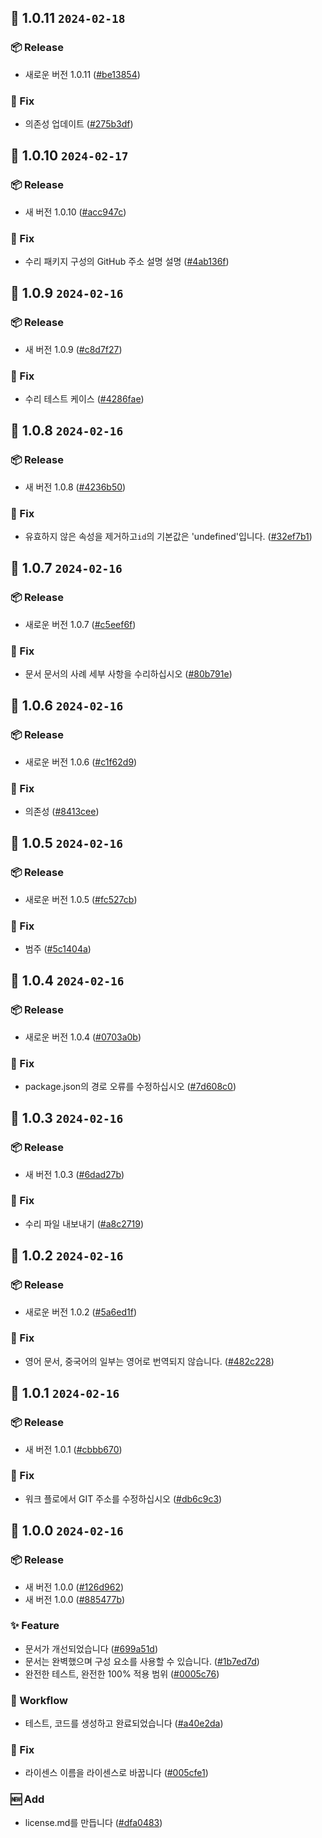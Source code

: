 ## 🎉 1.0.11 `2024-02-18`
### 📦 Release
- 새로운 버전 1.0.11 ([#be13854](https://github.com/kwooshung/react-icons/commit/be138547013594fc314b457df0c40d4c164621ce))
### 🐛 Fix
- 의존성 업데이트 ([#275b3df](https://github.com/kwooshung/react-icons/commit/275b3df1aab42434e2f85d56de6811c165f434f2))

## 🎉 1.0.10 `2024-02-17`
### 📦 Release
- 새 버전 1.0.10 ([#acc947c](https://github.com/kwooshung/react-icons/commit/acc947c54bfca05eb67960571e17d72b13408d6b))
### 🐛 Fix
- 수리 패키지 구성의 GitHub 주소 설명 설명 ([#4ab136f](https://github.com/kwooshung/react-icons/commit/4ab136f8a1942686641a8edd7daed99403ac7ac4))

## 🎉 1.0.9 `2024-02-16`
### 📦 Release
- 새 버전 1.0.9 ([#c8d7f27](https://github.com/kwooshung/react-icons/commit/c8d7f2711dc138ca54c93dea389e3d24693d46f7))
### 🐛 Fix
- 수리 테스트 케이스 ([#4286fae](https://github.com/kwooshung/react-icons/commit/4286fae024dd4e803c6595ebcc751c35e39d502e))

## 🎉 1.0.8 `2024-02-16`
### 📦 Release
- 새 버전 1.0.8 ([#4236b50](https://github.com/kwooshung/react-icons/commit/4236b50ee7188254236e50c69a9c6b284146f7ac))
### 🐛 Fix
- 유효하지 않은 속성을 제거하고`id`의 기본값은 'undefined'입니다. ([#32ef7b1](https://github.com/kwooshung/react-icons/commit/32ef7b10e8493c1cbb93c3fe7bfa34b0ff6a9135))

## 🎉 1.0.7 `2024-02-16`
### 📦 Release
- 새로운 버전 1.0.7 ([#c5eef6f](https://github.com/kwooshung/react-icons/commit/c5eef6f5fe796645176af84e6324b07417e07ad9))
### 🐛 Fix
- 문서 문서의 사례 세부 사항을 수리하십시오 ([#80b791e](https://github.com/kwooshung/react-icons/commit/80b791e67b62e1c2eddf264bfcead79e951dcd4b))

## 🎉 1.0.6 `2024-02-16`
### 📦 Release
- 새로운 버전 1.0.6 ([#c1f62d9](https://github.com/kwooshung/react-icons/commit/c1f62d9c829d9c041884daccff3f5a268fa977ce))
### 🐛 Fix
- 의존성 ([#8413cee](https://github.com/kwooshung/react-icons/commit/8413cee368c8c8e8f7859184595f3997f70bf610))

## 🎉 1.0.5 `2024-02-16`
### 📦 Release
- 새로운 버전 1.0.5 ([#fc527cb](https://github.com/kwooshung/react-icons/commit/fc527cbb05e11b57309ffc775b4ec1d4f9faa85f))
### 🐛 Fix
- 범주 ([#5c1404a](https://github.com/kwooshung/react-icons/commit/5c1404a277f375bb7087f21ff3e4477242070737))

## 🎉 1.0.4 `2024-02-16`
### 📦 Release
- 새로운 버전 1.0.4 ([#0703a0b](https://github.com/kwooshung/react-icons/commit/0703a0bcf55ecef132c7492750d7ce14161674d4))
### 🐛 Fix
- package.json의 경로 오류를 수정하십시오 ([#7d608c0](https://github.com/kwooshung/react-icons/commit/7d608c0322d650f79f2052cb040c2b72bccc0c38))

## 🎉 1.0.3 `2024-02-16`
### 📦 Release
- 새 버전 1.0.3 ([#6dad27b](https://github.com/kwooshung/react-icons/commit/6dad27bf951306af4e54ee30a009a7f717eca3d6))
### 🐛 Fix
- 수리 파일 내보내기 ([#a8c2719](https://github.com/kwooshung/react-icons/commit/a8c2719d9373698614b415ed96790fbbdf6e3054))

## 🎉 1.0.2 `2024-02-16`
### 📦 Release
- 새로운 버전 1.0.2 ([#5a6ed1f](https://github.com/kwooshung/react-icons/commit/5a6ed1f966e0da8ff90254aa6b2cfb45e151b510))
### 🐛 Fix
- 영어 문서, 중국어의 일부는 영어로 번역되지 않습니다. ([#482c228](https://github.com/kwooshung/react-icons/commit/482c228c24a72f7020ab65e0e6b4d3536ce35ba4))

## 🎉 1.0.1 `2024-02-16`
### 📦 Release
- 새 버전 1.0.1 ([#cbbb670](https://github.com/kwooshung/react-icons/commit/cbbb67053a6b115b73468ce7605bce7a1e31e843))
### 🐛 Fix
- 워크 플로에서 GIT 주소를 수정하십시오 ([#db6c9c3](https://github.com/kwooshung/react-icons/commit/db6c9c35d60c053bbe0dc399f3b94df251b5df65))

## 🎉 1.0.0 `2024-02-16`
### 📦 Release
- 새 버전 1.0.0 ([#126d962](https://github.com/kwooshung/react-icons/commit/126d962a513b4db71bad456464e6147cce3317a0))
- 새 버전 1.0.0 ([#885477b](https://github.com/kwooshung/react-icons/commit/885477bf2c8d0ea56c6fa830db5080bcc2a4c391))
### ✨ Feature
- 문서가 개선되었습니다 ([#699a51d](https://github.com/kwooshung/react-icons/commit/699a51d1a9308efac90b2b9f62af4b08376577f5))
- 문서는 완벽했으며 구성 요소를 사용할 수 있습니다. ([#1b7ed7d](https://github.com/kwooshung/react-icons/commit/1b7ed7daea04993b105773ab37de497e1c4f2dfd))
- 완전한 테스트, 완전한 100% 적용 범위 ([#0005c76](https://github.com/kwooshung/react-icons/commit/0005c76a2c204978294bba188789d1d83a4b386e))
### 🔄 Workflow
- 테스트, 코드를 생성하고 완료되었습니다 ([#a40e2da](https://github.com/kwooshung/react-icons/commit/a40e2dad5d3b7c8d84fb2dcab6598d652a1d77be))
### 🐛 Fix
- 라이센스 이름을 라이센스로 바꿉니다 ([#005cfe1](https://github.com/kwooshung/react-icons/commit/005cfe17df82d24a8825cb224b96a2ec695a288c))
### 🆕 Add
- license.md를 만듭니다 ([#dfa0483](https://github.com/kwooshung/react-icons/commit/dfa0483d7036226e6533a9b36df318ce77c88f20))